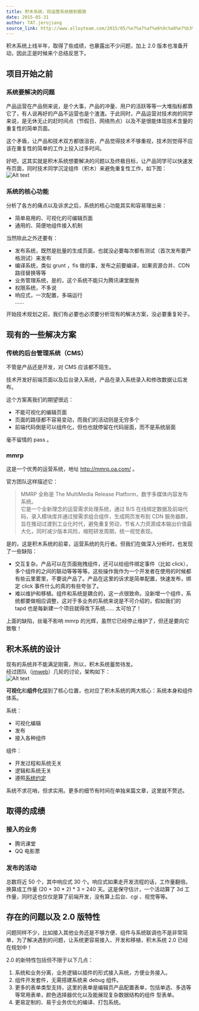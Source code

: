 ```yaml
---
title: 积木系统，将运营系统做到极致
date: 2015-05-31
author: TAT.jerojiang
source_link: http://www.alloyteam.com/2015/05/%e7%a7%af%e6%9c%a8%e7%b3%bb%e7%bb%9f%ef%bc%8c%e5%b0%86%e8%bf%90%e8%90%a5%e7%b3%bb%e7%bb%9f%e5%81%9a%e5%88%b0%e6%9e%81%e8%87%b4/
---
```


<!-- {% raw %} - for jekyll -->

积木系统上线半年，取得了些成绩，也暴露出不少问题，加上 2.0 版本也准备开动，因此正是时候来个总结反思下。

## 项目开始之前

### 系统要解决的问题

产品运营在产品侧来说，是个大事，产品的冲量、用户的活跃等等一大堆指标都靠它了，有人说再好的产品不运营也是个渣渣。于此同时，产品运营对技术岗的同学来说，是无休无止的赶时间点（节假日、网络热点）以及不是很能体现技术含量的重复性的简单页面。

这个矛盾，让产品和技术双方都很沮丧，产品觉得技术不够重视，技术则觉得不应该在重复性的简单的工作上投入过多时间。

好吧，这其实就是积木系统想要解决的问题以及终极目标，让产品同学可以快速发布页面，同时技术同学沉淀组件（积木）来避免重复性工作，如下图：  
![Alt text](https://app.yinxiang.com/shard/s12/res/ab10efd2-465b-48a3-972d-390165829f30/1.jpg)

### 系统的核心功能

分析了各方的痛点以及诉求之后，系统的核心功能其实和容易理出来：

-   简单易用的、可视化的可编辑页面
-   通用的、简便地组件接入机制

当然除此之外还要有：

-   发布系统，既然是批量的生成页面，也就没必要每次都有测试（首次发布要严格测试）来发布
-   编译系统，类似 grunt ，fis 做的事，发布之前要编译，如果资源合并、CDN 路径替换等等
-   业务管理系统，是的，这个系统不能只为腾讯课堂服务
-   权限系统，不多说
-   响应式，一次配置，多端运行  
    ……

开始技术规划之前，我们有必要也必须要分析现有的解决方案，没必要重复轮子。

## 现有的一些解决方案

### 传统的后台管理系统（CMS）

不管是产品还是开发，对 CMS 应该都不陌生。

技术开发好前端页面以及后台录入系统，产品在录入系统录入和修改数据让后发布。

这个方案离我们的期望很远：

-   不能可视化的编辑页面
-   页面的路径都不容易变动，而我们的活动则是无穷多个
-   前端代码倒是可以组件化，但也也就停留在代码层面，而不是系统层面

毫不留情的 pass 。

### mmrp

这是一个优秀的运营系统，地址 <http://mmrp.oa.com/> 。

官方团队这样描述它：

> MMRP 全称是 The MultiMedia Release Platform，数字多媒体内容发布系统。  
> 它是一个全新理念的运营需求处理系统，通过 B/S 在线绑定数据及前端代码，录入模块库并通过按需求组合组件，生成网页发布到 CDN 服务器群，旨在推动过渡到工业化时代，避免重复劳动，节省人力资源成本输出价值最大化，同时减少版本风险，缩短研发周期，统一视觉表现。

是的，这是积木系统的前辈，运营系统的先行者。但我们在做深入分析时，也发现了一些缺陷：

-   交互复杂。产品可以在页面拖拽组件，还可以给组件绑定事件（比如 click），多个组件的之间的联动等等等等。这些操作我作为一个开发者在使用的时候都有些云里雾里，不要说产品了。产品在这里的诉求是简单配置，快速发布，绑定 click 事件什么的真的有些夸张了。
-   难以维护和移植。组件和系统是耦合的，这一点很致命。没新增一个组件，系统都要做相应调整，这对于多业务的系统来说是不可介绍的，假如我们的 tapd 也是每新建一个项目就得改下系统…… 太可怕了！

上面的缺陷，丝毫不影响 mmrp 的光辉，虽然它已经停止维护了，但还是要向它致敬！

## 积木系统的设计

现有的系统并不能满足刚需，所以，积木系统蓄势待发。  
经过团队（[imweb](http://imweb.io/)）几轮的讨论，架构如下：  
![Alt text](https://app.yinxiang.com/shard/s12/res/73b156f6-6d31-498f-9593-17ab497618e2/global.jpg)

**可视化**和**组件化**摆到了核心位置，也对应了积木系统的两大核心：系统本身和组件体系。

系统：

-   可视化编辑
-   发布
-   接入各种组件

组件：

-   开发过程和系统无关
-   逻辑和系统无关
-   遵照[系统约定](http://cms.ke.qq.com/resource/doc/comConfig.html)

系统不求花哨，但求实用。更多的细节有时间在单独来篇文章，这里就不赘述。

## 取得的成绩

### 接入的业务

-   腾讯课堂
-   QQ 电影票

### 发布的活动

总数将近 50 个，其中响应式 30 个。响应式如果走开发流程的话，工作量翻倍。  
换算成工作量 (20 + 30 \* 2) \* 3 = 240 天。这是保守估计，一个活动算了 3d 工作量，同时这也仅仅是算了前端开发，没有算上后台、cgi 、视觉等等。

## 存在的问题以及 2.0 版特性

问题同样不少，比如接入其他业务还是不够方便、组件与系统联调也不是非常简单，为了解决遇到的问题，让系统更容易接入、开发和移植，积木系统 2.0 已经在规划中！

2.0 的新特性包括但不限于以下几点：

1.  系统和业务分离，业务逻辑以插件的形式接入系统，方便业务接入。
2.  组件开发套件，无需搭建系统来 debug 组件。
3.  更多的表单类型支持，这里的表单是编辑页产品配置表单，包括单选、多选等等常用表单，颜色选择器优化以及能展现复杂数据结构的组件 型表单。
4.  更易定制的、易于业务优化的编译、打包系统。


<!-- {% endraw %} - for jekyll -->